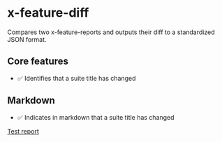 # x-feature-diff
Compares two x-feature-reports and outputs their diff to a standardized JSON format.

<!-- playwright-feature-reporter--start -->
## Core features
 - ✅ Identifies that a suite title has changed
## Markdown
 - ✅ Indicates in markdown that a suite title has changed

[Test report](https://raw.githack.com/royk/x-feature-reporter/refs/heads/main/playwright-report/index.html)
